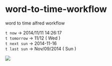 word-to-time-workflow
=====================

word to time alfred workflow

`t now` -> 2014/11/11 14:26:17  
`t tomorrow` -> 11/12 ( Wed )  
`t next sun` -> 2014-11-16  
`t last sun` -> Nov/09/2014 ( Sun )  

![](http://gyazo.com/25b0fc93ad57eebb9852adef1b6f2e58.png)
